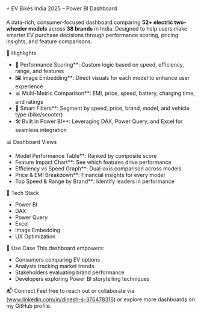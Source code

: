 ⚡ EV Bikes India 2025 – Power BI Dashboard

A data-rich, consumer-focused dashboard comparing **52+ electric two-wheeler models** across **38 brands** in India. Designed to help users make smarter EV purchase decisions through performance scoring, pricing insights, and feature comparisons.

 📌 Highlights
- 🧠 Performance Scoring**: Custom logic based on speed, efficiency, range, and features  
- 🖼️ Image Embedding**: Direct visuals for each model to enhance user experience  
- 📊 Multi-Metric Comparison**: EMI, price, speed, battery, charging time, and ratings  
- 🎯 Smart Filters**: Segment by speed, price, brand, model, and vehicle type (bike/scooter)  
- 🛠️ Built in Power BI**: Leveraging DAX, Power Query, and Excel for seamless integration

 📊 Dashboard Views
- Model Performance Table**: Ranked by composite score  
- Feature Impact Chart**: See which features drive performance  
- Efficiency vs Speed Graph**: Dual-axis comparison across models  
- Price & EMI Breakdown**: Financial insights for every model  
- Top Speed & Range by Brand**: Identify leaders in performance

 🧰 Tech Stack
- Power BI  
- DAX  
- Power Query  
- Excel  
- Image Embedding  
- UX Optimization

🎯 Use Case
This dashboard empowers:
- Consumers comparing EV options  
- Analysts tracking market trends  
- Stakeholders evaluating brand performance  
- Developers exploring Power BI storytelling techniques

📬 Connect
Feel free to reach out or collaborate via (www.linkedin.com/in/dinesh-s-376478316) or explore more dashboards on my GitHub profile.
